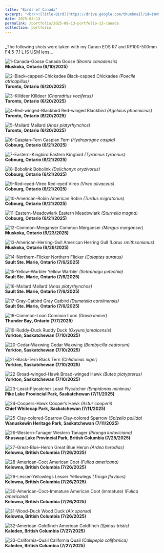 ```yaml
---
title: "Birds of Canada"
excerpt: "<br/>![Title-Bird](https://drive.google.com/thumbnail?id=1WvSJkgvlo8X2x2nBgWjYbAzbdMiHlU09&sz=w1000)"
date: 2025-08-13
permalink: /portfolio/2025-08-13-portfolio-13-canada
collection: portfolio
---
```


<br/>
_The following shots were taken with my Canon EOS R7 and RF100-500mm F4.5-7.1 L IS USM lens._
<br/>

![1-Canada-Goose](https://drive.google.com/thumbnail?id=12LpS1gO5XM8KlFpUJF_k5MfVQ3-nHeKI&sz=w1000)
Canada Goose _(Branta canadensis)_ <br/> __Muskoka, Ontario (6/10/2025)__

![2-Black-capped-Chickadee](https://drive.google.com/thumbnail?id=1ELXCKvcJUWHyardS3pQ17rr3h4lijH2U&sz=w1000)
Black-capped Chickadee _(Poecile atricapillus)_ <br/> __Toronto, Ontario (6/20/2025)__

![3-Killdeer](https://drive.google.com/thumbnail?id=10gTkSaBT5Jz5S7obpjq4olqfmVYnDrK3&sz=w1000)
Killdeer _(Charadrius vociferus)_ <br/> __Toronto, Ontario (6/20/2025)__

![4-Red-winged-Blackbird](https://drive.google.com/thumbnail?id=1L4ipl4SkkWfrPDmqJxwNR7iTuemLdO1K&sz=w1000)
Red-winged Blackbird _(Agelaius phoeniceus)_ <br/> __Toronto, Ontario (6/20/2025)__

![5-Mallard](https://drive.google.com/thumbnail?id=10uqQA85kdJpwLADjqDwJs7MzVdy0GXww&sz=w1000)
Mallard _(Anas platyrhynchos)_ <br/> __Toronto, Ontario (6/20/2025)__

![6-Caspian-Tern](https://drive.google.com/thumbnail?id=1pg1QjgAMGG7_EO7flAKrSuaknxLGJ6BY&sz=w1000)
Caspian Tern _(Hydroprogne caspia)_ <br/> __Cobourg, Ontario (6/21/2025)__

![7-Eastern-Kingbird](https://drive.google.com/thumbnail?id=1Gt65GsdKD4S8t-HDrEQN_Uw7Evh1uxuG&sz=w1000)
Eastern Kingbird _(Tyrannus tyrannus)_ <br/> __Cobourg, Ontario (6/21/2025)__

![8-Bobolink](https://drive.google.com/thumbnail?id=1PUU95MuCveyC0mAkZSooDtoNn2yM6_ay&sz=w1000)
Bobolink _(Dolichonyx oryzivorus)_ <br/> __Cobourg, Ontario (6/21/2025)__

![9-Red-eyed-Vireo](https://drive.google.com/thumbnail?id=1Fdy5t2o1aKYrmEvCLZoNkPcvU2mM8NDV&sz=w1000)
Red-eyed Vireo _(Vireo olivaceus)_ <br/> __Cobourg, Ontario (6/21/2025)__

![10-American-Robin](https://drive.google.com/thumbnail?id=1CAv2AnZ2_rNNfVF_p5lMw9M-CV1pO8RU&sz=w1000)
American Robin _(Turdus migratorius)_ <br/> __Cobourg, Ontario (6/21/2025)__

![11-Eastern-Meadowlark](https://drive.google.com/thumbnail?id=1QPlddkCNOIZFvMbC_jIE9vrpL5f0JWoi&sz=w1000)
Eastern Meadowlark _(Sturnella magna)_ <br/> __Cobourg, Ontario (6/21/2025)__

![12-Common-Merganser](https://drive.google.com/thumbnail?id=1WvSJkgvlo8X2x2nBgWjYbAzbdMiHlU09&sz=w1000)
Common Merganser _(Mergus merganser)_ <br/> __Muskoka, Ontario (6/23/2025)__

![13-American-Herring-Gull](https://drive.google.com/thumbnail?id=1Tm51wY3GLBnthghiEyVdcky85Gp-XRiI&sz=w1000)
American Herring Gull _(Larus smithsonianus)_ <br/> __Muskoka, Ontario (6/29/2025)__

![14-Northern-Flicker](https://drive.google.com/thumbnail?id=1rKa8oB5dM_-HV8bBQp7blpBVw0WGa49x&sz=w1000)
Northern Flicker _(Colaptes auratus)_ <br/> __Sault Ste. Marie, Ontario (7/6/2025)__

![15-Yellow-Warbler](https://drive.google.com/thumbnail?id=1uNvVFrzZYZRK1bo2n0a7GHgbISs_1Wmk&sz=w1000)
Yellow Warbler _(Setophaga petechia)_ <br/> __Sault Ste. Marie, Ontario (7/6/2025)__

![16-Mallard](https://drive.google.com/thumbnail?id=1SWKIwNjYhWCwZZj2taXdTQQaWXFPYWlF&sz=w1000)
Mallard _(Anas platyrhynchos)_ <br/> __Sault Ste. Marie, Ontario (7/6/2025)__

![17-Gray-Catbird](https://drive.google.com/thumbnail?id=1lldqKLwbDlSX0f1VOdd6Uyx4ql7kmLwN&sz=w1000)
Gray Catbird _(Dumetella carolinensis)_ <br/> __Sault Ste. Marie, Ontario (7/6/2025)__

![18-Common-Loon](https://drive.google.com/thumbnail?id=1zk2Uyfze7dI9l1jmgS37_QMn5g1ye_Xp&sz=w1000)
Common Loon _(Gavia immer)_ <br/> __Thunder Bay, Ontario (7/7/2025)__

![19-Ruddy-Duck](https://drive.google.com/thumbnail?id=1nakPJI5GllY40-xkXLOOo6rcVeFa2TOq&sz=w1000)
Ruddy Duck _(Oxyura jamaicensis)_ <br/> __Yorkton, Saskatchewan (7/10/2025)__

![20-Cedar-Waxwing](https://drive.google.com/thumbnail?id=1rUbeQDHjSn0EUa2LgF_3mAZ5dcucRuDW&sz=w1000)
Cedar Waxwing _(Bombycilla cedrorum)_ <br/> __Yorkton, Saskatchewan (7/10/2025)__

![21-Black-Tern](https://drive.google.com/thumbnail?id=1A_2fPaZFy3uBHmbZ4iHeMq9Wigg5djSt&sz=w1000)
Black Tern _(Chlidonias niger)_ <br/> __Yorkton, Saskatchewan (7/10/2025)__

![22-Broad-winged-Hawk](https://drive.google.com/thumbnail?id=1pALVgHh1sysx1AKGE8Lm3jZupaN-zitV&sz=w1000)
Broad-winged Hawk _(Buteo platypterus)_ <br/> __Yorkton, Saskatchewan (7/10/2025)__

![23-Least-Flycatcher](https://drive.google.com/thumbnail?id=1cNFqXJW-6_ORD_q0VYlucaH4KYfLq5gp&sz=w1000)
Least Flycatcher _(Empidonax minimus)_ <br/> __Pike Lake Provincial Park, Saskatchewan (7/11/2025)__

![24-Coopers-Hawk](https://drive.google.com/thumbnail?id=1FSpF8z4tGvAq37hofcg8xqGqRPKJbN8O&sz=w1000)
Cooper’s Hawk _(Astur cooperii)_ <br/> __Chief Whitecap Park, Saskatchewan (7/11/2025)__

![25-Clay-colored-Sparrow](https://drive.google.com/thumbnail?id=1NAv6BvX0G3p78quf3Uzy0mX1drWV05Mr&sz=w1000)
Clay-colored Sparrow _(Spizella pallida)_ <br/> __Wanuskewin Heritage Park, Saskatchewan (7/11/2025)__

![26-Western-Tanager](https://drive.google.com/thumbnail?id=1ZfMKwYFLnZL-LHOazgmcOIvWNRSa-uAu&sz=w1000)
Western Tanager _(Piranga ludoviciana)_ <br/> __Shuswap Lake Provincial Park, British Columbia (7/25/2025)__

![27-Great-Blue-Heron](https://drive.google.com/thumbnail?id=1kgWAh5KkDv-vLR3Sxh-dCyZ6GftY6uiP&sz=w1000)
Great Blue Heron _(Ardea herodias)_ <br/> __Kelowna, British Columbia (7/26/2025)__

![28-American-Coot](https://drive.google.com/thumbnail?id=15RJUnLmSR4rrYs0c_Fyo8zdF69-h_kcw&sz=w1000)
American Coot _(Fulica americana)_ <br/> __Kelowna, British Columbia (7/26/2025)__

![29-Lesser-Yellowlegs](https://drive.google.com/thumbnail?id=1cS-y-SMBWDotQIFgioWVOCJUr2X94889&sz=w1000)
Lesser Yellowlegs _(Tringa flavipes)_ <br/> __Kelowna, British Columbia (7/26/2025)__

![30-American-Coot-Immature](https://drive.google.com/thumbnail?id=1rYqKHwSwQdkEG_zVSapmxGfqx8KAngu1&sz=w1000)
American Coot (immature) _(Fulica americana)_ <br/> __Kelowna, British Columbia (7/26/2025)__

![31-Wood-Duck](https://drive.google.com/thumbnail?id=1cTE3fx7zMF_rJIk6ifiLn_Y0kxpSL33T&sz=w1000)
Wood Duck _(Aix sponsa)_ <br/> __Kelowna, British Columbia (7/26/2025)__

![32-American-Goldfinch](https://drive.google.com/thumbnail?id=136GkE-95XDY0iLrAQNY5EVc2ReXWAeEv&sz=w1000)
American Goldfinch _(Spinus tristis)_ <br/> __Kaleden, British Columbia (7/27/2025)__

![33-California-Quail](https://drive.google.com/thumbnail?id=1e6MEHP53_uL0D4FapjNDV1-0mTe3eK38&sz=w1000)
California Quail _(Callipepla californica)_ <br/> __Kaleden, British Columbia (7/27/2025)__

